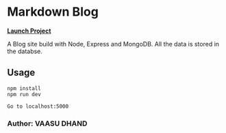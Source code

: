 # Markdown Blog
[__Launch Project__](https://markdown-blog-vd.herokuapp.com/)

A Blog site build with Node, Express and MongoDB. All the data is stored in the databse.

## Usage
```
npm install
npm run dev

Go to localhost:5000
```
### Author: VAASU DHAND
